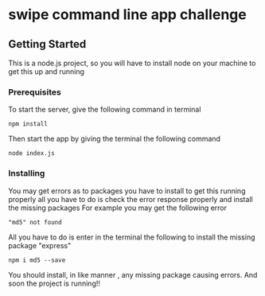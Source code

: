 # swipe command line app challenge
## Getting Started
This is a node.js project, so you will have to install node  on your machine to get this up and running

### Prerequisites
To start the server, give the following command in terminal
```
npm install
```
Then start the app by giving the terminal the following command
```
node index.js
```

### Installing
You may get errors as to packages you have to install to get this running properly
all you have to do is check the error response properly and install the missing packages
For example you may get the following error
```
"md5" not found
```
All  you have to do is enter in the terminal the following to install the missing package "express"
```
npm i md5 --save
```
You should install, in like manner , any missing package causing errors. 
And soon the project is running!!

